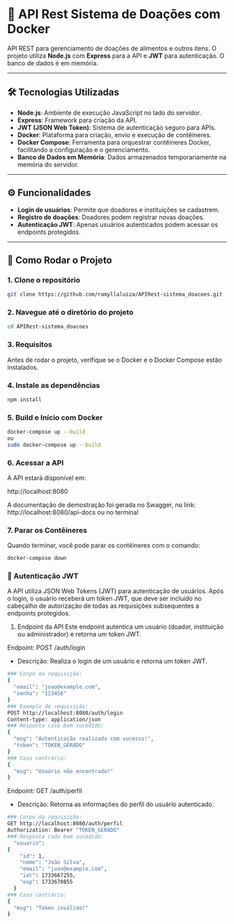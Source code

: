 # 🚀 API Rest Sistema de Doações com Docker

API REST para gerenciamento de doações de alimentos e outros itens. O projeto utiliza **Node.js** com **Express** para a API e **JWT** para autenticação. O banco de dados é em memória.

---

## 🛠 Tecnologias Utilizadas

- **Node.js**: Ambiente de execução JavaScript no lado do servidor.
- **Express**: Framework para criação da API.
- **JWT (JSON Web Token)**: Sistema de autenticação seguro para APIs.
- **Docker**: Plataforma para criação, envio e execução de contêineres.
- **Docker Compose**: Ferramenta para orquestrar contêineres Docker, facilitando a configuração e o gerenciamento.
- **Banco de Dados em Memória**: Dados armazenados temporariamente na memória do servidor.

---

## ⚙️ Funcionalidades

- **Login de usuários**: Permite que doadores e instituições se cadastrem.
- **Registro de doações**: Doadores podem registrar novas doações.
- **Autenticação JWT**: Apenas usuários autenticados podem acessar os endpoints protegidos.

---

## 📝 Como Rodar o Projeto

### 1. Clone o repositório

```bash
git clone https://github.com/ramyllaluiza/APIRest-sistema_doacoes.git
```
### 2. Navegue até o diretório do projeto

```bash
cd APIRest-sistema_doacoes
```
### 3. Requisitos
Antes de rodar o projeto, verifique se o Docker e o Docker Compose estão instalados.

### 4. Instale as dependências

```bash
npm install
```

### 5. Build e Início com Docker

```bash
docker-compose up --build
ou
sudo docker-compose up --build
```

### 6. Acessar a API
A API estará disponível em:

http://localhost:8080

A documentação de demostração foi gerada no Swagger, no link: http://localhost:8080/api-docs
ou no terminal

### 7. Parar os Contêineres
Quando terminar, você pode parar os contêineres com o comando:

```bash
docker-compose down
```
### 🔐 Autenticação JWT
A API utiliza JSON Web Tokens (JWT) para autenticação de usuários. Após o login, o usuário receberá um token JWT, que deve ser incluído no cabeçalho de autorização de todas as requisições subsequentes a endpoints protegidos.

1. Endpoint da API
Este endpoint autentica um usuário (doador, instituição ou administrador) e retorna um token JWT.

Endpoint: POST /auth/login
- Descrição: Realiza o login de um usuário e retorna um token JWT.
```bash
### Corpo da requisição: 
{
  "email": "joao@example.com",
  "senha": "123456"
}
### Exemplo de requisição:
POST http://localhost:8080/auth/login
Content-type: application/json
### Resposta caso bem sucedido:
{
  "msg": "Autenticação realizada com sucesso!",
  "token": "TOKEN_GERADO"
}
### Caso contrário:
{
  "msg": "Usuário não encontrado!"
}
```

Endpoint: GET /auth/perfil
- Descrição: Retorna as informações do perfil do usuário autenticado.
```bash
### Corpo da requisição: 
GET http://localhost:8080/auth/perfil
Authorization: Bearer "TOKEN_GERADO"
### Resposta cado bem sucedido:
  "usuario":
{
    "id": 1,
    "nome": "João Silva",
    "email": "joao@example.com",
    "iat": 1733667255,
    "exp": 1733670855
  }
### Caso contrário:
{
  "msg": "Token inválido!"
}
```
